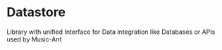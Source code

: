 Datastore
=========

Library with unified Interface for Data integration like Databases or APIs used by Music-Ant
